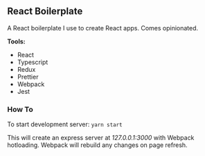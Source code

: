 ## React Boilerplate

A React boilerplate I use to create React apps. Comes opinionated.

**Tools:**
* React
* Typescript
* Redux
* Prettier
* Webpack
* Jest


### How To

To start development server: `yarn start`

This will create an express server at *127.0.0.1:3000* with Webpack hotloading. Webpack will rebuild any changes on page refresh.
